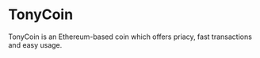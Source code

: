# TonyCoin
TonyCoin is an Ethereum-based coin which offers priacy, fast transactions and easy usage. 
